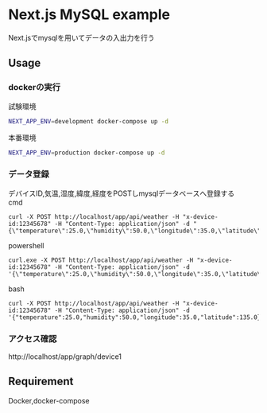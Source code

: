 # Next.js MySQL example
Next.jsでmysqlを用いてデータの入出力を行う

## Usage
### dockerの実行  
試験環境  
 ```bash
 NEXT_APP_ENV=development docker-compose up -d
 ```
本番環境  
 ```bash
 NEXT_APP_ENV=production docker-compose up -d
 ```
### データ登録
デバイスID,気温,湿度,緯度,経度をPOSTしmysqlデータベースへ登録する  
cmd
```
curl -X POST http://localhost/app/api/weather -H "x-device-id:12345678" -H "Content-Type: application/json" -d "{\"temperature\":25.0,\"humidity\":50.0,\"longitude\":35.0,\"latitude\":135.0}"
```
powershell
```
curl.exe -X POST http://localhost/app/api/weather -H "x-device-id:12345678" -H "Content-Type: application/json" -d '{\"temperature\":25.0,\"humidity\":50.0,\"longitude\":35.0,\"latitude\":135.0}'
```
bash
```
curl -X POST http://localhost/app/api/weather -H "x-device-id:12345678" -H "Content-Type: application/json" -d '{"temperature":25.0,"humidity":50.0,"longitude":35.0,"latitude":135.0}'
```
### アクセス確認  
http://localhost/app/graph/device1

## Requirement
Docker,docker-compose


